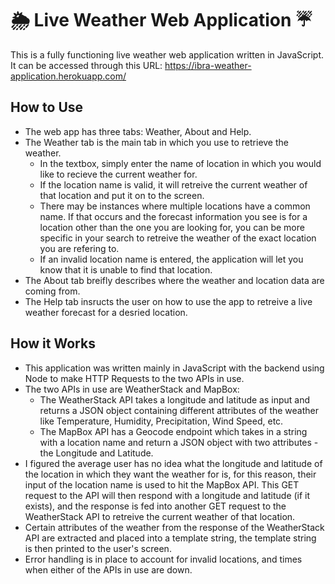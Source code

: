 # 🌦 Live Weather Web Application ☔️
This is a fully functioning live weather web application written in JavaScript.\
It can be accessed through this URL: https://ibra-weather-application.herokuapp.com/

## How to Use
  - The web app has three tabs: Weather, About and Help.
  - The Weather tab is the main tab in which you use to retrieve the weather.
    - In the textbox, simply enter the name of location in which you would like to recieve the current weather for.
    - If the location name is valid, it will retreive the current weather of that location and put it on to the screen.
    - There may be instances where multiple locations have a common name. If that occurs and the forecast information you see is for a location other than the one you are looking for, you can be more specific in your search to retreive the weather of the exact location you are refering to.
    - If an invalid location name is entered, the application will let you know that it is unable to find that location.
  - The About tab breifly describes where the weather and location data are coming from.
  - The Help tab insructs the user on how to use the app to retreive a live weather forecast for a desried location. 

## How it Works
  - This application was written mainly in JavaScript with the backend using Node to make HTTP Requests to the two APIs in use.
  - The two APIs in use are WeatherStack and MapBox:
    - The WeatherStack API takes a longitude and latitude as input and returns a JSON object containing different attributes of the weather like Temperature, Humidity, Precipitation, Wind Speed, etc.
    - The MapBox API has a Geocode endpoint which takes in a string with a location name and return a JSON object with two attributes - the Longitude and Latitude.
  - I figured the average user has no idea what the longitude and latitude of the location in which they want the weather for is, for this reason, their input of the location name is used to hit the MapBox API. This GET request to the API will then respond with a longitude and latitude (if it exists), and the response is fed into another GET request to the WeatherStack API to retreive the current weather of that location. 
  - Certain attributes of the weather from the response of the WeatherStack API are extracted and placed into a template string, the template string is then printed to the user's screen.
  - Error handling is in place to account for invalid locations, and times when either of the APIs in use are down. 
